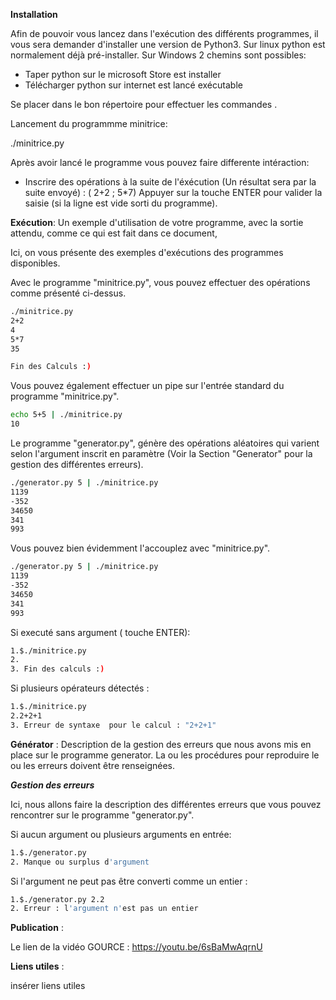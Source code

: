
**Installation**

Afin de pouvoir vous lancez dans l'exécution des différents programmes, il vous sera demander d'installer une version de Python3.
Sur linux python est normalement déjà pré-installer.
Sur Windows 2 chemins sont possibles:
- Taper python sur le microsoft Store est installer
- Télécharger python sur internet est lancé exécutable


Se placer dans le bon répertoire pour effectuer les commandes .

Lancement du programmme minitrice:

./minitrice.py

Après avoir lancé le programme vous pouvez faire differente intéraction:
- Inscrire des opérations à la suite de l'éxécution (Un résultat sera par la suite envoyé) : ( 2+2 ; 5*7)
Appuyer sur la touche ENTER pour valider la saisie (si la ligne est vide sorti du programme).

**Exécution**: Un exemple d'utilisation de votre programme, avec la sortie attendu, comme ce qui est fait dans ce document,

Ici, on vous présente des exemples d'exécutions des programmes disponibles.

Avec le programme "minitrice.py", vous pouvez effectuer des opérations comme présenté ci-dessus.


````bash
./minitrice.py
2+2
4
5*7
35

Fin des Calculs :)
````


Vous pouvez également effectuer un pipe sur l'entrée standard du programme "minitrice.py".

````bash
echo 5+5 | ./minitrice.py
10
````


Le programme "generator.py", génère des opérations aléatoires qui varient selon l'argument inscrit en paramètre (Voir la Section "Generator" pour la gestion des différentes erreurs).

````bash
./generator.py 5 | ./minitrice.py
1139
-352
34650
341
993
````

Vous pouvez bien évidemment l'accouplez avec "minitrice.py".


````bash
./generator.py 5 | ./minitrice.py
1139
-352
34650
341
993
````


Si executé sans argument ( touche ENTER):

 ````bash
1.$./minitrice.py
2.
3. Fin des calculs :)
````

Si plusieurs opérateurs détectés :

 ````bash
1.$./minitrice.py
2.2+2+1
3. Erreur de syntaxe  pour le calcul : "2+2+1"
````


**Générator** : Description de la gestion des erreurs que nous avons mis en place sur le programme generator. La ou les procédures pour reproduire le ou les erreurs doivent être renseignées.

***Gestion des erreurs***

Ici, nous allons faire la description des différentes erreurs que vous pouvez rencontrer sur le programme "generator.py".

Si aucun argument ou plusieurs arguments en entrée:

````bash
1.$./generator.py
2. Manque ou surplus d'argument
````

 Si l'argument ne peut pas être converti comme un entier :
 ````bash
1.$./generator.py 2.2
2. Erreur : l'argument n'est pas un entier 
````

**Publication** : 

Le lien de la vidéo GOURCE : https://youtu.be/6sBaMwAqrnU

**Liens utiles** : 

insérer liens utiles 


